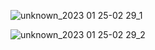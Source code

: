 
![unknown_2023 01 25-02 29_1](https://user-images.githubusercontent.com/61436772/214445246-d3694c2e-5e43-4fc3-98bf-fa391589c24b.png)

![unknown_2023 01 25-02 29_2](https://user-images.githubusercontent.com/61436772/214445257-4475adec-56c9-4dfd-b576-4e1c6bea362b.png)
